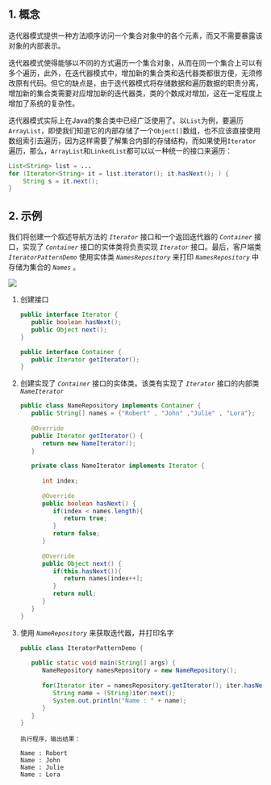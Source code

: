 ## 1. 概念

迭代器模式提供一种方法顺序访问一个集合对象中的各个元素，而又不需要暴露该对象的内部表示。

迭代器模式使得能够以不同的方式遍历一个集合对象，从而在同一个集合上可以有多个遍历，此外，在迭代器模式中，增加新的集合类和迭代器类都很方便，无须修改原有代码。但它的缺点是，由于迭代器模式将存储数据和遍历数据的职责分离，增加新的集合类需要对应增加新的迭代器类，类的个数成对增加，这在一定程度上增加了系统的复杂性。

迭代器模式实际上在Java的集合类中已经广泛使用了。以`List`为例，要遍历`ArrayList`，即使我们知道它的内部存储了一个`Object[]`数组，也不应该直接使用数组索引去遍历，因为这样需要了解集合内部的存储结构，而如果使用`Iterator`遍历，那么，`ArrayList`和`LinkedList`都可以以一种统一的接口来遍历：

```java
List<String> list = ...
for (Iterator<String> it = list.iterator(); it.hasNext(); ) {
    String s = it.next();
}
```

## 2. 示例

我们将创建一个叙述导航方法的 *`Iterator`* 接口和一个返回迭代器的 *`Container`* 接口，实现了 *`Container`* 接口的实体类将负责实现 *`Iterator`* 接口。最后，客户端类 *`IteratorPatternDemo`* 使用实体类 *`NamesRepository`* 来打印 *`NamesRepository`* 中存储为集合的 *`Names`* 。

![](https://chua-n.gitee.io/blog-images/notebooks/Java/82.jpg)

1. 创建接口

    ```java
    public interface Iterator {
       public boolean hasNext();
       public Object next();
    }
    ```

    ```java
    public interface Container {
       public Iterator getIterator();
    }
    ```

2. 创建实现了 *`Container`* 接口的实体类。该类有实现了 *`Iterator`* 接口的内部类 *`NameIterator`*

    ```java
    public class NameRepository implements Container {
       public String[] names = {"Robert" , "John" ,"Julie" , "Lora"};
     
       @Override
       public Iterator getIterator() {
          return new NameIterator();
       }
     
       private class NameIterator implements Iterator {
     
          int index;
     
          @Override
          public boolean hasNext() {
             if(index < names.length){
                return true;
             }
             return false;
          }
     
          @Override
          public Object next() {
             if(this.hasNext()){
                return names[index++];
             }
             return null;
          }     
       }
    }
    ```

3. 使用 *`NameRepository`* 来获取迭代器，并打印名字

    ```java
    public class IteratorPatternDemo {
       
       public static void main(String[] args) {
          NameRepository namesRepository = new NameRepository();
     
          for(Iterator iter = namesRepository.getIterator(); iter.hasNext();){
             String name = (String)iter.next();
             System.out.println("Name : " + name);
          }  
       }
    }
    ```

    ```text
    执行程序，输出结果：
    
    Name : Robert
    Name : John
    Name : Julie
    Name : Lora
    ```

